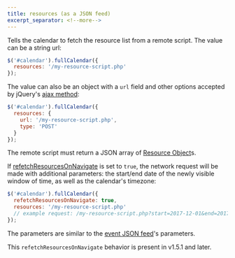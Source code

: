```yaml
---
title: resources (as a JSON feed)
excerpt_separator: <!--more-->
---
```


Tells the calendar to fetch the resource list from a remote script.<!--more--> The value can be a string url:

```js
$('#calendar').fullCalendar({
  resources: '/my-resource-script.php'
});
```

The value can also be an object with a `url` field and other options accepted by jQuery's [ajax method](https://api.jquery.com/jquery.ajax/):

```js
$('#calendar').fullCalendar({
  resources: {
    url: '/my-resource-script.php',
    type: 'POST'
  }
});
```

The remote script must return a JSON array of [Resource Object](resource-object)s.

If [refetchResourcesOnNavigate](refetchResourcesOnNavigate) is set to `true`, the network request will be made with additional parameters: the start/end date of the newly visible window of time, as well as the calendar's timezone:

```js
$('#calendar').fullCalendar({
  refetchResourcesOnNavigate: true,
  resources: '/my-resource-script.php'
  // example request: /my-resource-script.php?start=2017-12-01&end=2017-01-12&timezone=UTC
});
```

The parameters are similar to the [event JSON feed](events-function)'s parameters.

This `refetchResourcesOnNavigate` behavior is present in v1.5.1 and later.
